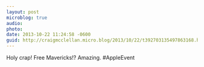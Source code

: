 ```yaml
---
layout: post
microblog: true
audio: 
photo: 
date: 2013-10-22 11:24:58 -0600
guid: http://craigmcclellan.micro.blog/2013/10/22/t392703135497863168.html
---
```

Holy crap! Free Mavericks!? Amazing. #AppleEvent
